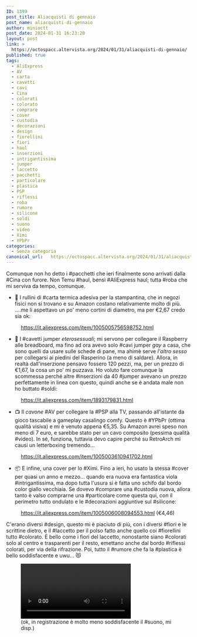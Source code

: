 ```yaml
---
ID: 1399
post_title: Aliacquisti di gennaio
post_name: aliacquisti-di-gennaio
author: minioctt
post_date: 2024-01-31 16:23:20
layout: post
link: >
  https://octospacc.altervista.org/2024/01/31/aliacquisti-di-gennaio/
published: true
tags:
  - AliExpress
  - AV
  - carta
  - cavetti
  - cavi
  - Cina
  - colorati
  - colorato
  - comprare
  - cover
  - custodia
  - decorazioni
  - design
  - fiorellini
  - fiori
  - haul
  - inserzioni
  - intrigantissima
  - jumper
  - laccetto
  - pacchetti
  - particolare
  - plastica
  - PSP
  - riflessi
  - roba
  - rumore
  - silicone
  - soldi
  - suono
  - video
  - Ximi
  - YPbPr
categories:
  - Senza categoria
canonical_url:   https://octospacc.altervista.org/2024/01/31/aliacquisti-di-gennaio/
---
```

<!-- wp:paragraph -->
<p>Comunque non ho detto i #pacchetti che ieri finalmente sono arrivati dalla #Cina con furore. Non Temu #haul, bensì #AliExpress haul; tutta #roba che mi serviva da tempo, comunque.</p>
<!-- /wp:paragraph -->

<!-- wp:list -->
<ul><!-- wp:list-item -->
<li>🧻️ I rullini di #carta termica adesiva per la stampantina, che in negozi fisici non si trovano e su Amazon costano relativamente molto di più. ....me li aspettavo un po' meno cortini di diametro, ma per €2,67 credo sia ok:</li>
<!-- /wp:list-item --></ul>
<!-- /wp:list -->

<!-- wp:paragraph -->
<p></p>
<!-- /wp:paragraph -->

<!-- wp:image {"id":1402,"sizeSlug":"large","linkDestination":"none"} -->
<figure class="wp-block-image size-large"><img src="{{site.cdnurl}}/assets/uploads/2024/01/wp-17067132344675544667259500569626-960x720.jpg" alt="" class="wp-image-1402"/><figcaption class="wp-element-caption"><a href="https://it.aliexpress.com/item/1005005756598752.html">https://it.aliexpress.com/item/1005005756598752.html</a></figcaption></figure>
<!-- /wp:image -->

<!-- wp:list -->
<ul><!-- wp:list-item -->
<li>🔌️ I #cavetti jumper <em>eterosessuali</em>; mi servono per collegare il Raspberry alle breadboard, ma fino ad ora avevo solo #cavi jumper <em>gay</em> a casa, che sono quelli da usare sulle schede di pane, ma ahimè serve <em>l'altro sesso</em> per collegarsi ai piedini del Rasperino (a meno di saldare). Allora, in realtà dall'inserzione pensavo fossero 120 pezzi, ma, per un prezzo di €1,67, la cosa un po' mi puzzava. Ho voluto fare comunque la scommessa perché altre #inserzioni da 40 #jumper avevano un prezzo perfettamente in linea con questo, quindi anche se è andata male non ho buttato #soldi:</li>
<!-- /wp:list-item --></ul>
<!-- /wp:list -->

<!-- wp:paragraph -->
<p></p>
<!-- /wp:paragraph -->

<!-- wp:image {"id":1403,"sizeSlug":"large","linkDestination":"none"} -->
<figure class="wp-block-image size-large"><img src="{{site.cdnurl}}/assets/uploads/2024/01/wp-17067135045088693348538109776490-960x720.jpg" alt="" class="wp-image-1403"/><figcaption class="wp-element-caption"><a href="https://it.aliexpress.com/item/1893179831.html">https://it.aliexpress.com/item/1893179831.html</a></figcaption></figure>
<!-- /wp:image -->

<!-- wp:list -->
<ul><!-- wp:list-item -->
<li>📺️ Il <em>cavone</em> #AV per collegare la #PSP alla TV, passando all'istante da gioco tascabile a gameplay casalingo comfy. Questo è #YPbPr (ottima qualità visiva) e mi è venuto appena €5,35. Su Amazon avrei speso non meno di 7 euro, e sarebbe stato per un cavo composito (pessima qualità #video). In sé, funziona, tuttavia devo capire perché su RetroArch mi causi un letterboxing tremendo...</li>
<!-- /wp:list-item --></ul>
<!-- /wp:list -->

<!-- wp:paragraph -->
<p></p>
<!-- /wp:paragraph -->

<!-- wp:image {"id":1405,"sizeSlug":"large","linkDestination":"none"} -->
<figure class="wp-block-image size-large"><img src="{{site.cdnurl}}/assets/uploads/2024/01/wp-17067136362946935578890400664209-960x1280.jpg" alt="" class="wp-image-1405"/><figcaption class="wp-element-caption"><a href="https://it.aliexpress.com/item/1005003610941702.html">https://it.aliexpress.com/item/1005003610941702.html</a></figcaption></figure>
<!-- /wp:image -->

<!-- wp:list -->
<ul><!-- wp:list-item -->
<li>📦️ E infine, una cover per lo #Ximi. Fino a ieri, ho usato la stessa #cover per quasi un anno e mezzo... quando era nuova era fantastica viola #intrigantissima, ma dopo tutta l'usura si è fatta uno schifo dal bordo color giallo vecchiaia. Se dovevo #comprare una #custodia nuova, allora tanto è valso comprarne una #particolare come questa qui, con il perimetro tutto ondulato e le #decorazioni aggiuntive sul #silicone:</li>
<!-- /wp:list-item --></ul>
<!-- /wp:list -->

<!-- wp:paragraph -->
<p></p>
<!-- /wp:paragraph -->

<!-- wp:image {"id":1398,"sizeSlug":"large"} -->
<figure class="wp-block-image size-large"><img src="{{site.cdnurl}}/assets/uploads/2024/01/image_editor_output_image106393588-17067089170451002560729111579100-802x1440.jpg" alt="" class="wp-image-1398"/><figcaption class="wp-element-caption"><a href="https://it.aliexpress.com/item/1005006008094553.html">https://it.aliexpress.com/item/1005006008094553.html</a> (€4,46)</figcaption></figure>
<!-- /wp:image -->

<!-- wp:paragraph -->
<p></p>
<!-- /wp:paragraph -->

<!-- wp:paragraph -->
<p>C'erano diversi #design, questo mi è piaciuto di più, con i diversi #fiori e le scrittine dietro, e il #laccetto per il polso fatto anche quello coi #fiorellini tutto #colorato. È bello come i fiori del laccetto, nonostante siano #colorati solo al centro e trasparenti per il resto, emettano anche dal bordo #riflessi colorati, per via della rifrazione. Poi, tutto il #rumore che fa la #plastica è bello soddisfacente e uwu... 😻️</p>
<!-- /wp:paragraph -->

<!-- wp:paragraph -->
<p></p>
<!-- /wp:paragraph -->

<!-- wp:video {"id":1408} -->
<figure class="wp-block-video"><video controls src="{{site.cdnurl}}/assets/uploads/2024/01/VID_2024-01-31-15-45-10-221.mp4"></video><figcaption class="wp-element-caption">(ok, in registrazione è molto meno soddisfacente il #suono, mi disp.)</figcaption></figure>
<!-- /wp:video -->